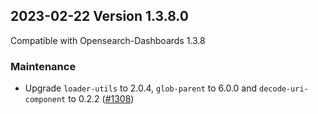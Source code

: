 ## 2023-02-22 Version 1.3.8.0

Compatible with Opensearch-Dashboards 1.3.8

### Maintenance

* Upgrade `loader-utils` to 2.0.4, `glob-parent` to 6.0.0 and `decode-uri-component` to 0.2.2 ([#1308](https://github.com/opensearch-project/security-dashboards-plugin/pull/1308))
